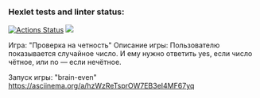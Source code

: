 ### Hexlet tests and linter status:
[![Actions Status](https://github.com/J-U-L-I-Y-A/frontend-project-44/workflows/hexlet-check/badge.svg)](https://github.com/J-U-L-I-Y-A/frontend-project-44/actions)
<a href="https://codeclimate.com/github/J-U-L-I-Y-A/frontend-project-44/maintainability"><img src="https://api.codeclimate.com/v1/badges/7e37444e57aa9b174001/maintainability" /></a>

Игра: "Проверка на четность"
Описание игры:
Пользователю показывается случайное число. И ему нужно ответить yes, если число чётное, или no — если нечётное.

Запуск игры: "brain-even"
https://asciinema.org/a/hzWzReTsprOW7EB3eI4MF67yq
